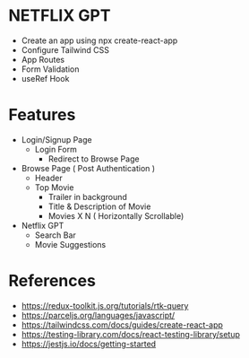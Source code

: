 # NETFLIX GPT

- Create an app using npx create-react-app
- Configure Tailwind CSS
- App Routes
- Form Validation
- useRef Hook

# Features

- Login/Signup Page
  - Login Form
    - Redirect to Browse Page
- Browse Page ( Post Authentication )
  - Header
  - Top Movie
    - Trailer in background
    - Title & Description of Movie
    - Movies X N ( Horizontally Scrollable)
- Netflix GPT
  - Search Bar
  - Movie Suggestions

# References

- https://redux-toolkit.js.org/tutorials/rtk-query
- https://parceljs.org/languages/javascript/
- https://tailwindcss.com/docs/guides/create-react-app
- https://testing-library.com/docs/react-testing-library/setup
- https://jestjs.io/docs/getting-started
